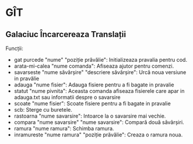 # GÎT
Galaciuc Încarcereaza Translații
---
Funcții:
* gat purcede "nume" <facultativ>"poziție prăvălie": Initializeaza pravalia pentru cod.
* arata-mi-calea <facultativ>"nume comanda": Afiseaza ajutor pentru comenzi. 
* savarseste "nume săvârșire" <facultativ>"descriere săvârșire": Urcă noua versiune in pravălie
* adauga <nr nelimitat parametri>"nume fisier": Adauga fisiere pentru a fi bagate in pravalie
* statut <facultativ>"nume pivnita": Aceasta comanda afiseaza fisierele care apar in adauga.txt sau informatii despre o savarsire
* scoate <nr nelimitat parametri>"nume fisier": Scoate fisiere pentru a fi bagate in pravalie
* scb: Sterge cu buretele.
* rastoarna "nume savarsire": Intoarce la o savarsire mai vechie.
* compara "nume savarsire" "nume savarsire": Compară două săvârșiri.
* ramura "nume ramura": Schimba ramura.
* inramureste "nume ramura" <facultativ>"poziție prăvălie": Creaza o ramura noua.